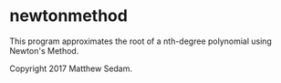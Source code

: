 # newtonmethod
This program approximates the root of a nth-degree polynomial using Newton's Method.

Copyright 2017 Matthew Sedam.
